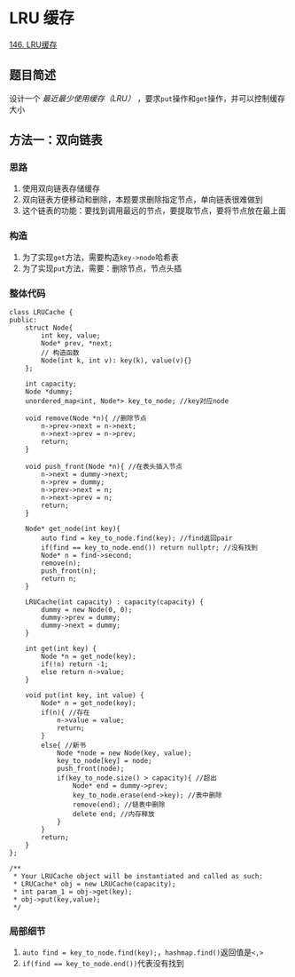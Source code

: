 # LRU 缓存

[146. LRU缓存](https://leetcode.cn/problems/lru-cache/description/)

## 题目简述 
设计一个 *最近最少使用缓存（LRU）* ，要求`put`操作和`get`操作，并可以控制缓存大小

## 方法一：双向链表

### 思路
1. 使用双向链表存储缓存
2. 双向链表方便移动和删除，本题要求删除指定节点，单向链表很难做到
3. 这个链表的功能：要找到调用最远的节点，要提取节点，要将节点放在最上面

### 构造
1. 为了实现`get`方法，需要构造`key->node`哈希表
2. 为了实现`put`方法，需要：删除节点，节点头插

### 整体代码
```
class LRUCache {
public:
    struct Node{
        int key, value;
        Node* prev, *next;
        // 构造函数
        Node(int k, int v): key(k), value(v){}
    };

    int capacity;
    Node *dummy;
    unordered_map<int, Node*> key_to_node; //key对应node

    void remove(Node *n){ //删除节点
        n->prev->next = n->next;
        n->next->prev = n->prev;
        return;
    }

    void push_front(Node *n){ //在表头插入节点
        n->next = dummy->next;
        n->prev = dummy;
        n->prev->next = n;
        n->next->prev = n;
        return;
    }

    Node* get_node(int key){
        auto find = key_to_node.find(key); //find返回pair
        if(find == key_to_node.end()) return nullptr; //没有找到
        Node* n = find->second;
        remove(n);
        push_front(n);
        return n;
    }

    LRUCache(int capacity) : capacity(capacity) {
        dummy = new Node(0, 0);
        dummy->prev = dummy;
        dummy->next = dummy;
    }

    int get(int key) {
        Node *n = get_node(key);
        if(!n) return -1;
        else return n->value;
    }
    
    void put(int key, int value) {
        Node* n = get_node(key);
        if(n){ //存在
            n->value = value;
            return;
        }
        else{ //新书
            Node *node = new Node(key, value);
            key_to_node[key] = node;
            push_front(node);
            if(key_to_node.size() > capacity){ //超出
                Node* end = dummy->prev;
                key_to_node.erase(end->key); //表中删除
                remove(end); //链表中删除
                delete end; //内存释放
            }
        }
        return;
    }
};

/**
 * Your LRUCache object will be instantiated and called as such:
 * LRUCache* obj = new LRUCache(capacity);
 * int param_1 = obj->get(key);
 * obj->put(key,value);
 */
```

### 局部细节
1. `auto find = key_to_node.find(key);`，`hashmap.find()`返回值是`<,>`
2. `if(find == key_to_node.end())`代表没有找到
